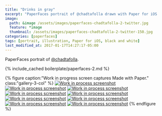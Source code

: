 ```yaml
---
title: "Drinks in gray"
excerpt: "PaperFaces portrait of @chadtafolla drawn with Paper for iOS on an iPad."
image: 
  path: &image /assets/images/paperfaces-chadtafolla-2-twitter.jpg 
  feature: *image
  thumbnail: /assets/images/paperfaces-chadtafolla-2-twitter-150.jpg
categories: [paperfaces]
tags: [portrait, illustration, Paper for iOS, black and white]
last_modified_at: 2017-01-17T14:27:17-05:00
---
```


PaperFaces portrait of [@chadtafolla](https://twitter.com/chadtafolla).

{% include_cached boilerplate/paperfaces-2.md %}

{% figure caption:"Work in progress screen captures Made with Paper." class:"gallery-3-col" %}
[![Work in process screenshot](/assets/images/paperfaces-chadtafolla-2-process-1-600.jpg)](/assets/images/paperfaces-chadtafolla-2-process-1-lg.jpg)
[![Work in process screenshot](/assets/images/paperfaces-chadtafolla-2-process-2-600.jpg)](/assets/images/paperfaces-chadtafolla-2-process-2-lg.jpg)
[![Work in process screenshot](/assets/images/paperfaces-chadtafolla-2-process-3-600.jpg)](/assets/images/paperfaces-chadtafolla-2-process-3-lg.jpg)
[![Work in process screenshot](/assets/images/paperfaces-chadtafolla-2-process-4-600.jpg)](/assets/images/paperfaces-chadtafolla-2-process-4-lg.jpg)
[![Work in process screenshot](/assets/images/paperfaces-chadtafolla-2-process-5-600.jpg)](/assets/images/paperfaces-chadtafolla-2-process-5-lg.jpg)
[![Work in process screenshot](/assets/images/paperfaces-chadtafolla-2-process-6-600.jpg)](/assets/images/paperfaces-chadtafolla-2-process-6-lg.jpg)
[![Work in process screenshot](/assets/images/paperfaces-chadtafolla-2-process-7-600.jpg)](/assets/images/paperfaces-chadtafolla-2-process-7-lg.jpg)
[![Work in process screenshot](/assets/images/paperfaces-chadtafolla-2-process-8-600.jpg)](/assets/images/paperfaces-chadtafolla-2-process-8-lg.jpg)
[![Work in process screenshot](/assets/images/paperfaces-chadtafolla-2-process-9-600.jpg)](/assets/images/paperfaces-chadtafolla-2-process-9-lg.jpg)
{% endfigure %}
